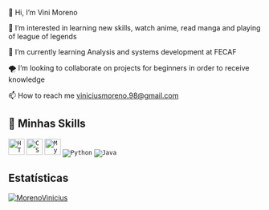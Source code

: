 👋 Hi, I’m Vini Moreno

👀 I’m interested in learning new skills, watch anime, read manga and playing of league of legends

🛴 I’m currently learning Analysis and systems development at FECAF

🌪 I’m looking to collaborate on projects for beginners in order to receive knowledge

📫 How to reach me viniciusmoreno.98@gmail.com

## 🚀 Minhas Skills



<code><img height="32" src="https://img.shields.io/badge/HTML5-E34F26?style=for-the-badge&logo=html5&logoColor=white" alt="HTML5"/></code>
<code><img height="32" src="https://img.shields.io/badge/CSS-239120?&style=for-the-badge&logo=css3&logoColor=white" alt="CSS"/></code>
<code><img height="32" src="https://img.shields.io/badge/MySQL-00000F?style=for-the-badge&logo=mysql&logoColor=white" alt="MySQL"/></code>
<code><img heigth="32" src="https://img.shields.io/badge/Python-14354C?style=for-the-badge&logo=python&logoColor=white" alt="Python"/></code>
<code><img heigh="32" src="https://img.shields.io/badge/Java-ED8B00?style=for-the-badge&logo=java&logoColor=white" alt="Java"/></code>

## Estatísticas



[![MorenoVinicius](https://github-readme-stats.vercel.app/api/top-langs/?username=MorenoVinicius&hide=html&layout=compact=true&theme=dark)](https://github.com/MorenoVinicius/)

<!---
MorenoVinicius/MorenoVinicius is a ✨ special ✨ repository because its `README.md` (this file) appears on your GitHub profile.
You can click the Preview link to take a look at your changes.
--->
